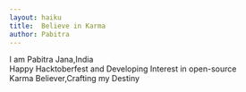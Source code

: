 ```yaml
---
layout: haiku
title:  Believe in Karma
author: Pabitra
---
```

I am Pabitra Jana,India<br>
Happy Hacktoberfest and Developing Interest in open-source<br>
Karma Believer,Crafting my Destiny<br>
